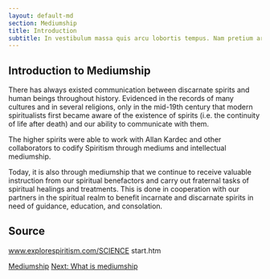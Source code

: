```yaml
---
layout: default-md
section: Mediumship
title: Introduction
subtitle: In vestibulum massa quis arcu lobortis tempus. Nam pretium arcu in odio vulputate luctus.
---
```


## Introduction to Mediumship
There has always existed communication between discarnate spirits and human beings throughout history. Evidenced in the records of many cultures and in several religions, only in the mid-19th century that modern spiritualists first became aware of the existence of spirits (i.e. the continuity of life after death) and our ability to communicate with them.

The higher spirits were able to work with Allan Kardec and other collaborators to codify Spiritism through mediums and intellectual mediumship.

Today, it is also through mediumship that we continue to receive valuable instruction from our spiritual benefactors and carry out fraternal tasks of spiritual healings and treatments.  This is done in cooperation with our partners in the spiritual realm to benefit incarnate and discarnate spirits in need of guidance, education, and consolation.


## Source
www.explorespiritism.com/SCIENCE start.htm 



<a href="./" class="button special">Mediumship</a>
<a href="about" class="button">Next: What is mediumship</a>

